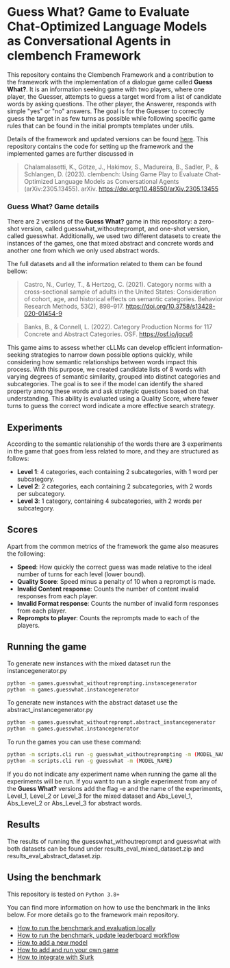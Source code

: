 
# Guess What? Game to Evaluate Chat-Optimized Language Models as Conversational Agents in clembench Framework


This repository contains the Clembench Framework and a contribution to the framework with the implementation of a dialogue game called **Guess What?**. It is an information seeking game with two players, where one player, the Guesser, attempts to guess a target word from a list of candidate words by asking questions. The other player, the Answerer, responds with simple "yes" or "no" answers. The goal is for the Guesser to correctly guess the target in as few turns as possible while following specific game rules that can be found in the initial prompts templates under utils.

Details of the framework and updated versions can be found [here](https://github.com/clembench/clembench).
This repository contains the code for setting up the framework and the implemented games are further discussed in

> Chalamalasetti, K., Götze, J., Hakimov, S., Madureira, B., Sadler, P., & Schlangen, D. (2023). clembench: Using Game Play to Evaluate Chat-Optimized Language Models as Conversational Agents (arXiv:2305.13455). arXiv. https://doi.org/10.48550/arXiv.2305.13455


### Guess What? Game details

There are 2 versions of the **Guess What?** game in this repository: a zero-shot version, called guesswhat_withoutreprompt, and one-shot version, called guesswhat. Additionally, we used two different datasets to create the instances of the games, one that mixed abstract and concrete words and another one from which we only used abstract words. 

The full datasets and all the information related to them can be found bellow: 

>Castro, N., Curley, T., & Hertzog, C. (2021). Category norms with a cross-sectional sample of adults in the United States: Consideration of cohort, age, and historical effects on semantic categories. Behavior Research Methods, 53(2), 898–917. https://doi.org/10.3758/s13428-020-01454-9

>Banks, B., & Connell, L. (2022). Category Production Norms for 117 Concrete and Abstract Categories. OSF. https://osf.io/jgcu6

This game aims to assess whether cLLMs can develop efficient information-seeking strategies to narrow down possible options quickly, while considering how semantic relationships between words impact this process. With this purpose, we created candidate lists of 8 words with varying degrees of semantic similarity, grouped into distinct categories and subcategories.
The goal is to see if the model can identify the shared property among these words and ask strategic questions based on that understanding. This ability is evaluated using a Quality Score, where fewer turns to guess the correct word indicate a more effective search strategy.
## Experiments
According to the semantic relationship of the words there are 3 experiments in the game that goes from less related to more, and they are structured as follows: 

- **Level 1**: 4 categories, each containing 2 subcategories, with 1 word per subcategory.
- **Level 2**: 2 categories, each containing 2 subcategories, with 2 words per subcategory.
- **Level 3**: 1 category, containing 4 subcategories, with 2 words per subcategory.


## Scores
Apart from the common metrics of the framework the game also measures the following:

- **Speed**: How quickly the correct guess was made relative to the ideal number of turns for each level (lower bound).
- **Quality Score**: Speed minus a penalty of 10 when a reprompt is made.
- **Invalid Content response**: Counts the number of content invalid responses from each player.
- **Invalid Format response**: Counts the number of invalid form responses from each player.
- **Reprompts to player**: Counts the reprompts made to each of the players.


## Running the game

To generate new instances with the mixed dataset run the instancegenerator.py

```bash
python -m games.guesswhat_withoutreprompting.instancegenerator
python -m games.guesswhat.instancegenerator

```
To generate new instances with the abstract dataset use the abstract_instancegenerator.py
```bash
python -m games.guesswhat_withoutreprompt.abstract_instancegenerator
python -m games.guesswhat.instancegenerator

```
To run the games you can use  these command:
```bash
python -m scripts.cli run -g guesswhat_withoutreprompting -m (MODEL_NAME) 
python -m scripts.cli run -g guesswhat -m (MODEL_NAME) 

```
If you do not indicate any experiment name when running the game all the experiments will be run. If you want to run a single experiment from any of the **Guess What?** versions add the flag -e and the name of the experiments, Level_1, Level_2 or Level_3 for the mixed dataset and Abs_Level_1, Abs_Level_2 or Abs_Level_3 for abstract words.


## Results

The results of running the guesswhat_withoutreprompt and guesswhat with both datasets can be found under results_eval_mixed_dataset.zip and results_eval_abstract_dataset.zip.


## Using the benchmark

This repository is tested on `Python 3.8+`

You can find more information on how to use the benchmark in the links below. For more details go to the framework main repository. 

- [How to run the benchmark and evaluation locally](docs/howto_run_benchmark.md)
- [How to run the benchmark, update leaderboard workflow](docs/howto_benchmark_workflow.md)
- [How to add a new model](docs/howto_add_models.md)
- [How to add and run your own game](docs/howto_add_games.md)
- [How to integrate with Slurk](docs/howto_slurk.md)

